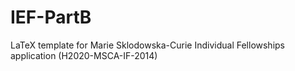 IEF-PartB
=========

LaTeX template for Marie Sklodowska-Curie Individual Fellowships application (H2020-MSCA-IF-2014)
